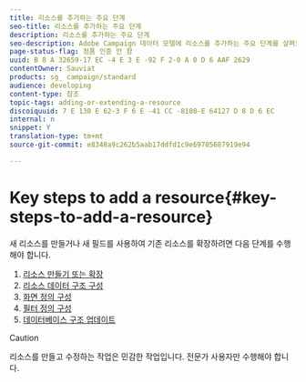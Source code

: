 ```yaml
---
title: 리소스를 추가하는 주요 단계
seo-title: 리소스를 추가하는 주요 단계
description: 리소스를 추가하는 주요 단계
seo-description: Adobe Campaign 데이터 모델에 리소스를 추가하는 주요 단계를 살펴보십시오.
page-status-flag: 정품 인증 안 함
uuid: B 8 A 32659-17 EC -4 E 3 E -92 F 2-0 A 0 D 6 AAF 2629
contentOwner: Sauviat
products: sg_ campaign/standard
audience: developing
content-type: 참조
topic-tags: adding-or-extending-a-resource
discoiquuid: 7 E 130 E 62-3 F 6 E -41 CC -8108-E 64127 D 8 D 6 EC
internal: n
snippet: Y
translation-type: tm+mt
source-git-commit: e8348a9c262b5aab17ddfd1c9e69705687919e94

---
```



# Key steps to add a resource{#key-steps-to-add-a-resource}

새 리소스를 만들거나 새 필드를 사용하여 기존 리소스를 확장하려면 다음 단계를 수행해야 합니다.

1. [리소스 만들기 또는 확장](../../developing/using/creating-or-extending-the-resource.md)
1. [리소스 데이터 구조 구성](../../developing/using/configuring-the-resource-s-data-structure.md)
1. [화면 정의 구성](../../developing/using/configuring-the-screen-definition.md)
1. [필터 정의 구성](../../developing/using/configuring-filter-definition.md)
1. [데이터베이스 구조 업데이트](../../developing/using/updating-the-database-structure.md)

>[!CAUTION]
>
>리소스를 만들고 수정하는 작업은 민감한 작업입니다. 전문가 사용자만 수행해야 합니다.


